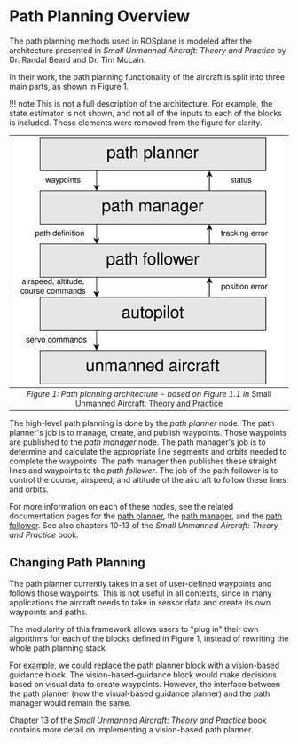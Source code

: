 # Path Planning Overview

The path planning methods used in ROSplane is modeled after the architecture presented in *Small Unmanned Aircraft: Theory and Practice* by Dr. Randal Beard and Dr. Tim McLain.

In their work, the path planning functionality of the aircraft is split into three main parts, as shown in Figure 1.

!!! note
    This is not a full description of the architecture.
    For example, the state estimator is not shown, and not all of the inputs to each of the blocks is included.
    These elements were removed from the figure for clarity.

| ![Diagram of Path Planning Architecture](../../../assets/path_planner_assets/path-planning-overview.svg "Path Planning Architecture") |
| :--: |
|*Figure 1: Path planning architecture - based on Figure 1.1 in* Small Unmanned Aircraft: Theory and Practice|

The high-level path planning is done by the *path planner* node.
The path planner's job is to manage, create, and publish waypoints.
Those waypoints are published to the *path manager* node.
The path manager's job is to determine and calculate the appropriate line segments and orbits needed to complete the waypoints.
The path manager then publishes these straight lines and waypoints to the *path follower*. 
The job of the path follower is to control the course, airspeed, and altitude of the aircraft to follow these lines and orbits.

For more information on each of these nodes, see the related documentation pages for the [path planner](./path-planner.md), the [path manager](./path-manager.md), and the [path follower](./path-follower.md).
See also chapters 10-13 of the *Small Unmanned Aircraft: Theory and Practice* book.

## Changing Path Planning
The path planner currently takes in a set of user-defined waypoints and follows those waypoints. 
This is not useful in all contexts, since in many applications the aircraft needs to take in sensor data and create its own waypoints and paths.

The modularity of this framework allows users to "plug in" their own algorithms for each of the blocks defined in Figure 1, instead of rewriting the whole path planning stack.

For example, we could replace the path planner block with a vision-based guidance block.
The vision-based-guidance block would make decisions based on visual data to create waypoints. 
However, the interface between the path planner (now the visual-based guidance planner) and the path manager would remain the same.

Chapter 13 of the *Small Unmanned Aircraft: Theory and Practice* book contains more detail on implementing a vision-based path planner.